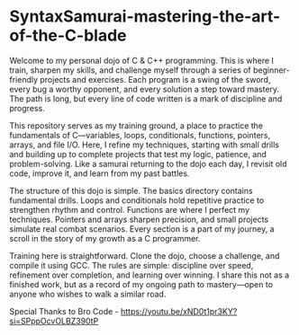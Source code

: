 # SyntaxSamurai-mastering-the-art-of-the-C-blade
Welcome to my personal dojo of C & C++ programming. This is where I train, sharpen my skills, and challenge myself through a series of beginner-friendly projects and exercises. Each program is a swing of the sword, every bug a worthy opponent, and every solution a step toward mastery. The path is long, but every line of code written is a mark of discipline and progress.

This repository serves as my training ground, a place to practice the fundamentals of C—variables, loops, conditionals, functions, pointers, arrays, and file I/O. Here, I refine my techniques, starting with small drills and building up to complete projects that test my logic, patience, and problem-solving. Like a samurai returning to the dojo each day, I revisit old code, improve it, and learn from my past battles.

The structure of this dojo is simple. The basics directory contains fundamental drills. Loops and conditionals hold repetitive practice to strengthen rhythm and control. Functions are where I perfect my techniques. Pointers and arrays sharpen precision, and small projects simulate real combat scenarios. Every section is a part of my journey, a scroll in the story of my growth as a C programmer.

Training here is straightforward. Clone the dojo, choose a challenge, and compile it using GCC. The rules are simple: discipline over speed, refinement over completion, and learning over winning. I share this not as a finished work, but as a record of my ongoing path to mastery—open to anyone who wishes to walk a similar road.


Special Thanks to Bro Code - https://youtu.be/xND0t1pr3KY?si=SPppOcvOLBZ390tP
